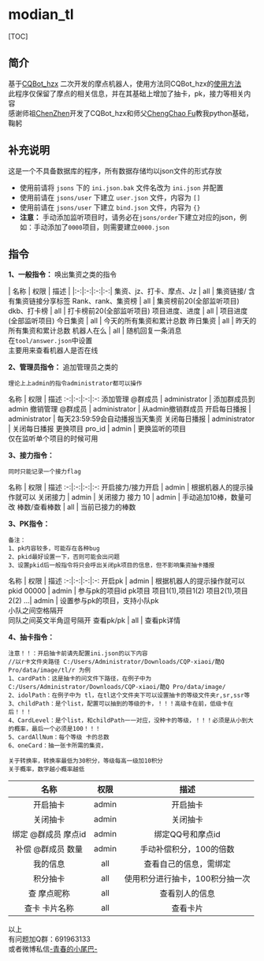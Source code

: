 # modian_tl

[TOC]

## 简介

基于[CQBot_hzx](https://github.com/chinshin/CQBot_hzx) 二次开发的摩点机器人，使用方法同CQBot_hzx的[使用方法](https://github.com/chinshin/CQBot_hzx/blob/master/README.md#使用方法)
<br>此程序仅保留了摩点的相关信息，并在其基础上增加了抽卡，pk，接力等相关内容
<br>感谢师祖[ChenZhen](https://github.com/chinshin)开发了CQBot_hzx和师父[ChengChao Fu](https://github.com/ultraxia)教我python基础，鞠躬

## 补充说明
这是一个不具备数据库的程序，所有数据存储均以json文件的形式存放
* 使用前请将 `jsons` 下的 `ini.json.bak` 文件名改为 `ini.json` 并配置
* 使用前请在 `jsons/user` 下建立 `user.json` 文件，内容为 `[]`
* 使用前请在 `jsons/user` 下建立 `bind.json` 文件，内容为 `{}`
* **注意：** 手动添加监听项目时，请务必在`jsons/order`下建立对应的json，例如：手动添加了`0000`项目，则需要建立`0000.json`


## 指令

**1、一般指令：** 唤出集资之类的指令

| 名称 | 权限 | 描述 |
|:-:|:-:|:-:|:-:|
集资、jz、打卡、摩点、Jz | all | 集资链接/ 含有集资链接分享标签
Rank、rank、集资榜 | all | 集资榜前20(全部监听项目)
dkb、打卡榜 | all | 打卡榜前20(全部监听项目)
项目进度、进度 | all | 项目进度(全部监听项目)
今日集资 | all | 今天的所有集资和累计总数
昨日集资 | all | 昨天的所有集资和累计总数
机器人在么 | all | 随机回复一条消息<br>在`tool/answer.json`中设置<br>主要用来查看机器人是否在线

**2、管理员指令：** 追加管理员之类的

` 理论上上admin的指令administrator都可以操作 `

名称 | 权限 | 描述
:-:|:-:|:-:|:-:
添加管理 @群成员 | administrator | 添加群成员到admin
撤销管理 @群成员 | administrator | 从admin撤销群成员
开启每日播报 | administrator | 每天23:59:59会自动播报当天集资
关闭每日播报 | administrator | 关闭每日播报
更换项目 pro_id | admin | 更换监听的项目<br>仅在监听单个项目的时候可用

**3、接力指令：**

` 同时只能记录一个接力flag `

名称 | 权限 | 描述
:-:|:-:|:-:|:-:
开启接力/接力开启 | admin | 根据机器人的提示操作就可以
关闭接力 | admin | 关闭接力
接力 10 | admin | 手动追加10棒，数量可改
棒数/查看棒数 | all | 当前已接力的棒数

**3、PK指令：**

```
备注：
1、pk内容较多，可能存在各种bug
2、pkid最好设置一下，否则可能会出问题
3、设置pkid后一般指令将只会呼出关闭pk项目的信息，但不影响集资抽卡播报
```

名称 | 权限 | 描述
:-:|:-:|:-:|:-:
开启pk | admin | 根据机器人的提示操作就可以
pkid 00000 | admin | 参与pk的项目id
pk项目 项目1(1),项目1(2) 项目2(1),项目2(2) ...| admin | 设置参与pk的项目，支持小队pk<br>小队之间空格隔开<br>同队之间英文半角逗号隔开
查看pk/pk | all | 查看pk详情

**4、抽卡指令：**

```
注意！！：开启抽卡前请先配置ini.json的以下内容
//以r卡文件夹路径 C:/Users/Administrator/Downloads/CQP-xiaoi/酷Q Pro/data/image/tl/r 为例
1、cardPath：这是抽卡的问文件下路径，在例子中为 C:/Users/Administrator/Downloads/CQP-xiaoi/酷Q Pro/data/image/
2、idolPath：在例子中为 tl，在tl这个文件夹下可以设置抽卡的等级文件夹r,sr,ssr等
3、childPath：是个list，配置可以抽到的等级的卡，！！！高级卡在前，低级卡在后！！！
4、CardLevel：是个list，和childPath一一对应，没种卡的等级，！！！必须是从小到大的概率，最后一个必须是100！！！
5、cardAllNum：每个等级 卡的总数
6、oneCard：抽一张卡所需的集资，

关于转换率，转换率最低为30积分，等级每高一级加10积分
关于概率，数字越小概率越低
```

名称 | 权限 | 描述
:-:|:-:|:-:
开启抽卡 | admin | 开启抽卡
关闭抽卡 | admin | 关闭抽卡
绑定 @群成员 摩点id | admin | 绑定QQ号和摩点id
补偿 @群成员 数量 | admin | 手动补偿积分，100的倍数
我的信息 | all | 查看自己的信息，需绑定
积分抽卡 | all | 使用积分进行抽卡，100积分抽一次
查 摩点昵称 | all | 查看别人的信息
查卡 卡片名称 | all | 查看卡片

以上<br>
有问题加Q群：691963133<br>
或者微博私信[-青春的小尾巴-](https://weibo.com/amber0401)
